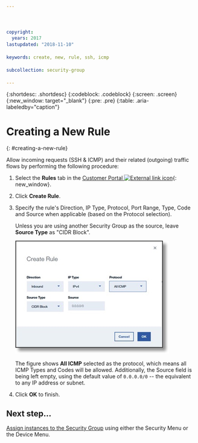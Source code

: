 ```yaml
---



copyright:
  years: 2017
lastupdated: "2018-11-10"

keywords: create, new, rule, ssh, icmp

subcollection: security-group

---
```


{:shortdesc: .shortdesc}
{:codeblock: .codeblock}
{:screen: .screen}
{:new_window: target="_blank"}
{:pre: .pre}
{:table: .aria-labeledby="caption"}

# Creating a New Rule
{: #creating-a-new-rule}

Allow incoming requests (SSH & ICMP) and their related (outgoing) traffic flows by performing the following procedure:

1. Select the **Rules** tab in the [Customer Portal ![External link icon](../../icons/launch-glyph.svg "External link icon")](https://control.softlayer.com/){: new_window}.
2.	Click **Create Rule**.
3.	Specify the rule's Direction, IP Type, Protocol, Port Range, Type, Code and Source when applicable (based on the Protocol selection).

	Unless you are using another Security Group as the source, leave **Source Type** as "CIDR Block".

	![Create a rule](./images/rule_sg.jpg)

	The figure shows **All ICMP** selected as the protocol, which means all ICMP Types and Codes will be allowed. Additionally, the Source field is being left empty, using the default value of `0.0.0.0/0` -- the equivalent to any IP address or subnet.

4.	Click **OK** to finish.

## Next step...
[Assign instances to the Security Group](/docs/infrastructure/security-groups?topic=security-groups-assigning-instances-to-the-security-group) using either the Security Menu or the Device Menu.
